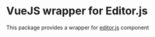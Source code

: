 # VueJS wrapper for Editor.js

This package provides a wrapper for
[editor.js](https://github.com/codex-team/editor.js/tree/master) component
